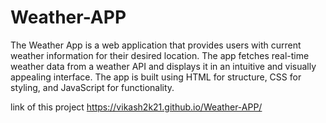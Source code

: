 # Weather-APP
The Weather App is a web application that provides users with current weather information for their desired location. The app fetches real-time weather data from a weather API and displays it in an intuitive and visually appealing interface. The app is built using HTML for structure, CSS for styling, and JavaScript for functionality.


link of this project https://vikash2k21.github.io/Weather-APP/

